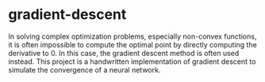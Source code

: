 # gradient-descent
In solving complex optimization problems, especially non-convex functions, it is often impossible to compute the optimal point by directly computing the derivative to 0. In this case, the gradient descent method is often used instead. This project is a handwritten implementation of gradient descent to simulate the convergence of a neural network.
